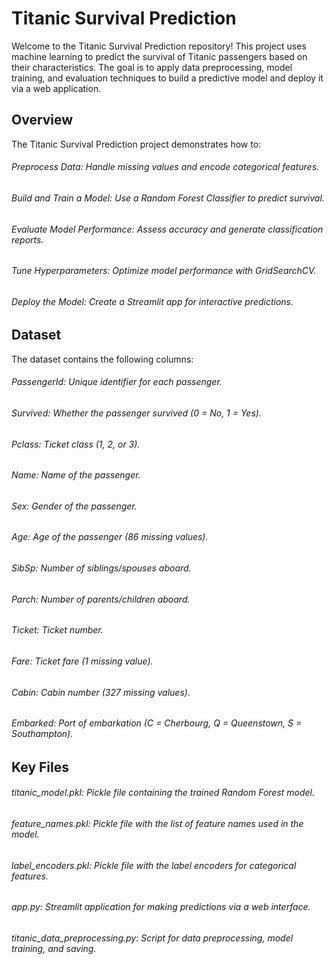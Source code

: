 # Titanic Survival Prediction

Welcome to the Titanic Survival Prediction repository! This project uses machine learning to predict the survival of Titanic passengers based on their characteristics. The goal is to apply data preprocessing, model training, and evaluation techniques to build a predictive model and deploy it via a web application.

## Overview
The Titanic Survival Prediction project demonstrates how to:

###### Preprocess Data: Handle missing values and encode categorical features.
###### Build and Train a Model: Use a Random Forest Classifier to predict survival.
###### Evaluate Model Performance: Assess accuracy and generate classification reports.
###### Tune Hyperparameters: Optimize model performance with GridSearchCV.
###### Deploy the Model: Create a Streamlit app for interactive predictions.

## Dataset
The dataset contains the following columns:
###### PassengerId: Unique identifier for each passenger.
###### Survived: Whether the passenger survived (0 = No, 1 = Yes).
###### Pclass: Ticket class (1, 2, or 3).
###### Name: Name of the passenger.
###### Sex: Gender of the passenger.
###### Age: Age of the passenger (86 missing values).
###### SibSp: Number of siblings/spouses aboard.
###### Parch: Number of parents/children aboard.
###### Ticket: Ticket number.
###### Fare: Ticket fare (1 missing value).
###### Cabin: Cabin number (327 missing values).
###### Embarked: Port of embarkation (C = Cherbourg, Q = Queenstown, S = Southampton).

## Key Files
###### titanic_model.pkl: Pickle file containing the trained Random Forest model.
###### feature_names.pkl: Pickle file with the list of feature names used in the model.
###### label_encoders.pkl: Pickle file with the label encoders for categorical features.
###### app.py: Streamlit application for making predictions via a web interface.
###### titanic_data_preprocessing.py: Script for data preprocessing, model training, and saving.
